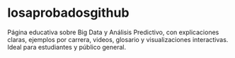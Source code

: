 # losaprobadosgithub
Página educativa sobre Big Data y Análisis Predictivo, con explicaciones claras, ejemplos por carrera, videos, glosario y visualizaciones interactivas. Ideal para estudiantes y público general.
